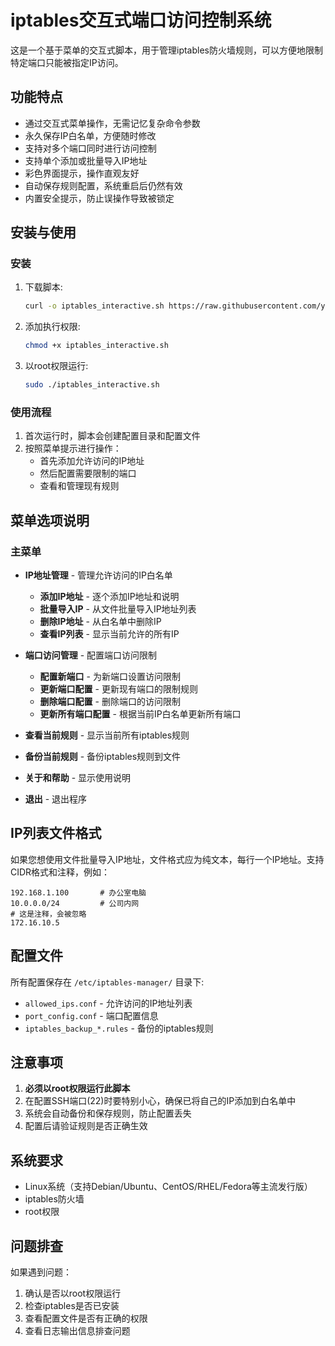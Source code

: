 # iptables交互式端口访问控制系统

这是一个基于菜单的交互式脚本，用于管理iptables防火墙规则，可以方便地限制特定端口只能被指定IP访问。

## 功能特点

- 通过交互式菜单操作，无需记忆复杂命令参数
- 永久保存IP白名单，方便随时修改
- 支持对多个端口同时进行访问控制
- 支持单个添加或批量导入IP地址
- 彩色界面提示，操作直观友好
- 自动保存规则配置，系统重启后仍然有效
- 内置安全提示，防止误操作导致被锁定

## 安装与使用

### 安装

1. 下载脚本:
   ```bash
   curl -o iptables_interactive.sh https://raw.githubusercontent.com/your-username/iptables-manager/master/iptables_interactive.sh
   ```

2. 添加执行权限:
   ```bash
   chmod +x iptables_interactive.sh
   ```

3. 以root权限运行:
   ```bash
   sudo ./iptables_interactive.sh
   ```

### 使用流程

1. 首次运行时，脚本会创建配置目录和配置文件
2. 按照菜单提示进行操作：
   - 首先添加允许访问的IP地址
   - 然后配置需要限制的端口
   - 查看和管理现有规则

## 菜单选项说明

### 主菜单

- **IP地址管理** - 管理允许访问的IP白名单
  - **添加IP地址** - 逐个添加IP地址和说明
  - **批量导入IP** - 从文件批量导入IP地址列表
  - **删除IP地址** - 从白名单中删除IP
  - **查看IP列表** - 显示当前允许的所有IP

- **端口访问管理** - 配置端口访问限制
  - **配置新端口** - 为新端口设置访问限制
  - **更新端口配置** - 更新现有端口的限制规则
  - **删除端口配置** - 删除端口的访问限制
  - **更新所有端口配置** - 根据当前IP白名单更新所有端口

- **查看当前规则** - 显示当前所有iptables规则
- **备份当前规则** - 备份iptables规则到文件
- **关于和帮助** - 显示使用说明
- **退出** - 退出程序

## IP列表文件格式

如果您想使用文件批量导入IP地址，文件格式应为纯文本，每行一个IP地址。支持CIDR格式和注释，例如：

```
192.168.1.100       # 办公室电脑
10.0.0.0/24         # 公司内网
# 这是注释，会被忽略
172.16.10.5
```

## 配置文件

所有配置保存在 `/etc/iptables-manager/` 目录下:

- `allowed_ips.conf` - 允许访问的IP地址列表
- `port_config.conf` - 端口配置信息
- `iptables_backup_*.rules` - 备份的iptables规则

## 注意事项

1. **必须以root权限运行此脚本**
2. 在配置SSH端口(22)时要特别小心，确保已将自己的IP添加到白名单中
3. 系统会自动备份和保存规则，防止配置丢失
4. 配置后请验证规则是否正确生效

## 系统要求

- Linux系统（支持Debian/Ubuntu、CentOS/RHEL/Fedora等主流发行版）
- iptables防火墙
- root权限

## 问题排查

如果遇到问题：

1. 确认是否以root权限运行
2. 检查iptables是否已安装
3. 查看配置文件是否有正确的权限
4. 查看日志输出信息排查问题 
